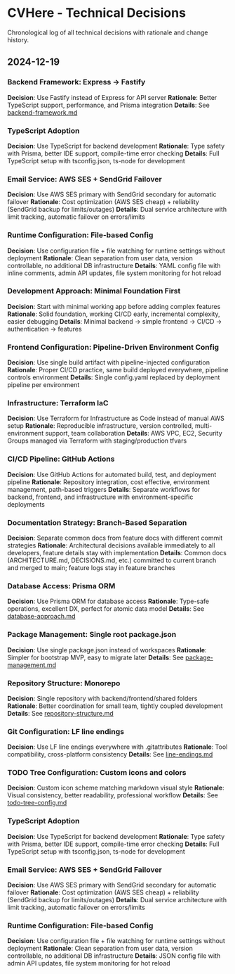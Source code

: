 # CVHere - Technical Decisions

Chronological log of all technical decisions with rationale and change history.

## 2024-12-19

### Backend Framework: Express → Fastify
**Decision**: Use Fastify instead of Express for API server
**Rationale**: Better TypeScript support, performance, and Prisma integration
**Details**: See [backend-framework.md](code/backend-framework.md)

### TypeScript Adoption
**Decision**: Use TypeScript for backend development
**Rationale**: Type safety with Prisma, better IDE support, compile-time error checking
**Details**: Full TypeScript setup with tsconfig.json, ts-node for development

### Email Service: AWS SES + SendGrid Failover
**Decision**: Use AWS SES primary with SendGrid secondary for automatic failover
**Rationale**: Cost optimization (AWS SES cheap) + reliability (SendGrid backup for limits/outages)
**Details**: Dual service architecture with limit tracking, automatic failover on errors/limits

### Runtime Configuration: File-based Config
**Decision**: Use configuration file + file watching for runtime settings without deployment
**Rationale**: Clean separation from user data, version controllable, no additional DB infrastructure
**Details**: YAML config file with inline comments, admin API updates, file system monitoring for hot reload

### Development Approach: Minimal Foundation First
**Decision**: Start with minimal working app before adding complex features
**Rationale**: Solid foundation, working CI/CD early, incremental complexity, easier debugging
**Details**: Minimal backend → simple frontend → CI/CD → authentication → features

### Frontend Configuration: Pipeline-Driven Environment Config
**Decision**: Use single build artifact with pipeline-injected configuration
**Rationale**: Proper CI/CD practice, same build deployed everywhere, pipeline controls environment
**Details**: Single config.yaml replaced by deployment pipeline per environment

### Infrastructure: Terraform IaC
**Decision**: Use Terraform for Infrastructure as Code instead of manual AWS setup
**Rationale**: Reproducible infrastructure, version controlled, multi-environment support, team collaboration
**Details**: AWS VPC, EC2, Security Groups managed via Terraform with staging/production tfvars

### CI/CD Pipeline: GitHub Actions
**Decision**: Use GitHub Actions for automated build, test, and deployment pipeline
**Rationale**: Repository integration, cost effective, environment management, path-based triggers
**Details**: Separate workflows for backend, frontend, and infrastructure with environment-specific deployments

### Documentation Strategy: Branch-Based Separation
**Decision**: Separate common docs from feature docs with different commit strategies
**Rationale**: Architectural decisions available immediately to all developers, feature details stay with implementation
**Details**: Common docs (ARCHITECTURE.md, DECISIONS.md, etc.) committed to current branch and merged to main; feature logs stay in feature branches

### Database Access: Prisma ORM
**Decision**: Use Prisma ORM for database access
**Rationale**: Type-safe operations, excellent DX, perfect for atomic data model
**Details**: See [database-approach.md](code/database-approach.md)

### Package Management: Single root package.json
**Decision**: Use single package.json instead of workspaces
**Rationale**: Simpler for bootstrap MVP, easy to migrate later
**Details**: See [package-management.md](code/package-management.md)

### Repository Structure: Monorepo
**Decision**: Single repository with backend/frontend/shared folders
**Rationale**: Better coordination for small team, tightly coupled development
**Details**: See [repository-structure.md](code/repository-structure.md)

### Git Configuration: LF line endings
**Decision**: Use LF line endings everywhere with .gitattributes
**Rationale**: Tool compatibility, cross-platform consistency
**Details**: See [line-endings.md](code/line-endings.md)

### TODO Tree Configuration: Custom icons and colors
**Decision**: Custom icon scheme matching markdown visual style
**Rationale**: Visual consistency, better readability, professional workflow
**Details**: See [todo-tree-config.md](code/todo-tree-config.md)

### TypeScript Adoption
**Decision**: Use TypeScript for backend development
**Rationale**: Type safety with Prisma, better IDE support, compile-time error checking
**Details**: Full TypeScript setup with tsconfig.json, ts-node for development

### Email Service: AWS SES + SendGrid Failover
**Decision**: Use AWS SES primary with SendGrid secondary for automatic failover
**Rationale**: Cost optimization (AWS SES cheap) + reliability (SendGrid backup for limits/outages)
**Details**: Dual service architecture with limit tracking, automatic failover on errors/limits

### Runtime Configuration: File-based Config
**Decision**: Use configuration file + file watching for runtime settings without deployment
**Rationale**: Clean separation from user data, version controllable, no additional DB infrastructure
**Details**: JSON config file with admin API updates, file system monitoring for hot reload
